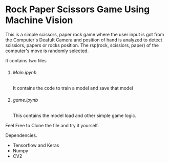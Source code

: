 # Rock Paper Scissors Game Using Machine Vision


This is a simple scissors, paper rock game where the user input is got from the 
Computer's Deafult Camera and position of hand is analyzed to detect scissiors, papers 
or rocks position. 
The rsp(rock, scissiors, paper) of the computer's move is randomly selected. 

It contains two files 

1. <h6>Main.ipynb</h6> It contains the code to train a model and save that model
2. <h6>game.ipynb</h6> This contains the model load and other simple game logic. 

Feel Free to Clone the file and try it yourself. 

Dependencies. 
<ul>
  <li>Tensorflow and Keras</li>
  <li> Numpy </li>
  <li> CV2 </li>
</ul> 
